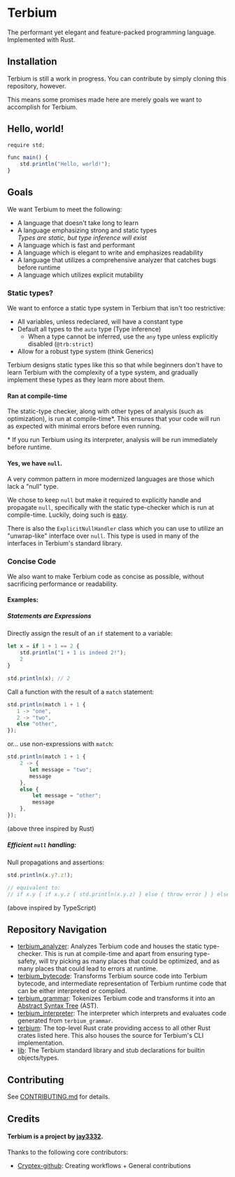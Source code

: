 # Terbium
The performant yet elegant and feature-packed programming language. Implemented with Rust.

## Installation
Terbium is still a work in progress. You can contribute by simply cloning this repository, however.

This means some promises made here are merely goals we want to accomplish for Terbium.

## Hello, world!
```ts
require std;

func main() {
    std.println("Hello, world!");
}
```

## Goals
We want Terbium to meet the following:

- A language that doesn't take long to learn
- A language emphasizing strong and static types  
  *Types are static, but type inference will exist*
- A language which is fast and performant
- A language which is elegant to write and emphasizes readability
- A language that utilizes a comprehensive analyzer that catches bugs before runtime
- A language which utilizes explicit mutability

### Static types?
We want to enforce a static type system in Terbium that isn't too restrictive:

- All variables, unless redeclared, will have a constant type
- Default all types to the `auto` type (Type inference)
  - When a type cannot be inferred, use the `any` type unless explicitly disabled (`@trb:strict`)
- Allow for a robust type system (think Generics)

Terbium designs static types like this so that while beginners don't have to learn Terbium with
the complexity of a type system, and gradually implement these types as they learn more about them.

#### Ran at compile-time
The static-type checker, along with other types of analysis (such as optimization),
is run at compile-time\*. This ensures that your code will run as expected with minimal errors
before even running.

\* If you run Terbium using its interpreter, analysis will be run immediately before runtime.

#### Yes, we have `null`.
A very common pattern in more modernized languages are those which lack a
"null" type.

We chose to keep `null` but make it required to explicitly handle and propagate `null`,
specifically with the static type-checker which is run at compile-time.
Luckily, doing such is [easy](#efficient-null-handling).

There is also the `ExplicitNullHandler` class which you can use to utilize
an "unwrap-like" interface over `null`. This type is used in many of the
interfaces in Terbium's standard library.

### Concise Code
We also want to make Terbium code as concise as possible, without sacrificing 
performance or readability.

#### Examples:

##### Statements are Expressions
Directly assign the result of an `if` statement to a variable:
```ts
let x = if 1 + 1 == 2 {
    std.println("1 + 1 is indeed 2!");
    2
}

std.println(x); // 2
```

Call a function with the result of a `match` statement:
```ts
std.println(match 1 + 1 {
   1 -> "one",
   2 -> "two",
   else "other",       
});
```

or... use non-expressions with `match`:
```ts
std.println(match 1 + 1 {
    2 -> {
       let message = "two";
       message
    },
    else {
        let message = "other";
        message
    },
});
```

(above three inspired by Rust)

##### Efficient `null` handling:

Null propagations and assertions:
```ts
std.println(x.y?.z!);

// equivalent to:
// if x.y { if x.y.z { std.println(x.y.z) } else { throw error } } else { std.println("null") }
```

(above inspired by TypeScript)

## Repository Navigation
- [terbium_analyzer](https://github.com/TerbiumLang/Terbium/tree/main/terbium_analyzer):
  Analyzes Terbium code and houses the static type-checker. This is run at compile-time
  and apart from ensuring type-safety, will try picking as many places that could be
  optimized, and as many places that could lead to errors at runtime.
- [terbium_bytecode](https://github.com/TerbiumLang/Terbium/tree/main/terbium_bytecode):
  Transforms Terbium source code into Terbium bytecode, and intermediate representation
  of Terbium runtime code that can be either interpreted or compiled.
- [terbium_grammar](https://github.com/TerbiumLang/Terbium/tree/main/terbium_grammar):
  Tokenizes Terbium code and transforms it into an
  [Abstract Syntax Tree](https://en.wikipedia.org/wiki/Abstract_syntax_tree) (AST).
- [terbium_interpreter](https://github.com/TerbiumLang/Terbium/tree/main/terbium_interpreter):
  The interpreter which interprets and evaluates code generated from ``terbium_grammar``.
- [terbium](https://github.com/TerbiumLang/Terbium/tree/main/src):
  The top-level Rust crate providing access to all other Rust crates listed here.
  This also houses the source for Terbium's CLI implementation.
- [lib](https://github.com/TerbiumLang/Terbium/tree/main/lib):
  The Terbium standard library and stub declarations for builtin objects/types.

## Contributing
See [CONTRIBUTING.md](https://github.com/TerbiumLang/Terbium/blob/main/CONTRIBUTING.md) for details.

## Credits
#### Terbium is a project by **[jay3332](https://github.com/jay3332)**.

Thanks to the following core contributors:
- [Cryptex-github](https://github.com/Cryptex-github): Creating workflows + General contributions
